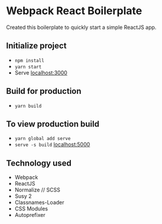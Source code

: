 # Webpack React Boilerplate
Created this boilerplate to quickly start a simple ReactJS app.

## Initialize project
- `npm install`
- `yarn start`
- Serve [localhost:3000](http://localhost:3000/)

## Build for production
- `yarn build`

## To view production build
- `yarn global add serve`
- `serve -s build` [localhost:5000](http://localhost:5000/)

## Technology used
- Webpack
- ReactJS
- Normalize // SCSS
- Susy 2
- Classnames-Loader
- CSS Modules
- Autoprefixer